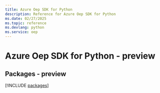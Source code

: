 ```yaml
---
title: Azure Oep SDK for Python
description: Reference for Azure Oep SDK for Python
ms.date: 02/27/2025
ms.topic: reference
ms.devlang: python
ms.service: oep
---
```

# Azure Oep SDK for Python - preview
## Packages - preview
[!INCLUDE [packages](oep-index.md)]